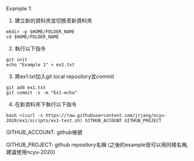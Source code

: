 Example 1:

1. 建立新的資料夾並切換至新資料夾
```
mkdir -p $HOME/FOLDER_NAME
cd $HOME/FOLDER_NAME
```
2. 執行以下指令

```
git init
echo "Example 1" > ex1.txt
```

3. 將ex1.txt加入git local repository並commit

```
git add ex1.txt
git commit -s -m "Ex1-echo"
```

4. 在新資料夾下執行以下指令

```
bash <(curl -s https://raw.githubusercontent.com/jrjang/ncyu-2020/ex1/scripts/ex1-test.sh) GITHUB_ACCOUNT GITHUB_PROJECT
```

GITHUB_ACCOUNT: github帳號

GITHUB_PROJECT: github repository名稱 (之後的example皆可以用同樣名稱, 建議使用ncyu-2020)
